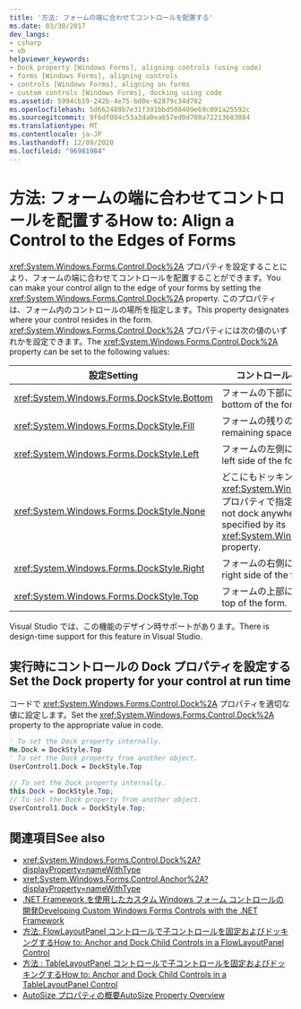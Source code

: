 ```yaml
---
title: '方法: フォームの端に合わせてコントロールを配置する'
ms.date: 03/30/2017
dev_langs:
- csharp
- vb
helpviewer_keywords:
- Dock property [Windows Forms], aligning controls (using code)
- forms [Windows Forms], aligning controls
- controls [Windows Forms], aligning on forms
- custom controls [Windows Forms], docking using code
ms.assetid: 5994cb59-242b-4e75-bd0e-62879c34d702
ms.openlocfilehash: 5d662489b7e31f391bbd508409e69c091a25592c
ms.sourcegitcommit: 9f6df084c53a3da0ea657ed0d708a72213683084
ms.translationtype: MT
ms.contentlocale: ja-JP
ms.lasthandoff: 12/09/2020
ms.locfileid: "96981984"
---
```

# <a name="how-to-align-a-control-to-the-edges-of-forms"></a><span data-ttu-id="0e172-102">方法: フォームの端に合わせてコントロールを配置する</span><span class="sxs-lookup"><span data-stu-id="0e172-102">How to: Align a Control to the Edges of Forms</span></span>

<span data-ttu-id="0e172-103"><xref:System.Windows.Forms.Control.Dock%2A> プロパティを設定することにより、フォームの端に合わせてコントロールを配置することができます。</span><span class="sxs-lookup"><span data-stu-id="0e172-103">You can make your control align to the edge of your forms by setting the <xref:System.Windows.Forms.Control.Dock%2A> property.</span></span> <span data-ttu-id="0e172-104">このプロパティは、フォーム内のコントロールの場所を指定します。</span><span class="sxs-lookup"><span data-stu-id="0e172-104">This property designates where your control resides in the form.</span></span> <span data-ttu-id="0e172-105"><xref:System.Windows.Forms.Control.Dock%2A> プロパティには次の値のいずれかを設定できます。</span><span class="sxs-lookup"><span data-stu-id="0e172-105">The <xref:System.Windows.Forms.Control.Dock%2A> property can be set to the following values:</span></span>

|<span data-ttu-id="0e172-106">設定</span><span class="sxs-lookup"><span data-stu-id="0e172-106">Setting</span></span>|<span data-ttu-id="0e172-107">コントロールへの影響</span><span class="sxs-lookup"><span data-stu-id="0e172-107">Effect on your control</span></span>|
|-------------|----------------------------|
|<xref:System.Windows.Forms.DockStyle.Bottom>|<span data-ttu-id="0e172-108">フォームの下部にドッキングします。</span><span class="sxs-lookup"><span data-stu-id="0e172-108">Docks to the bottom of the form.</span></span>|
|<xref:System.Windows.Forms.DockStyle.Fill>|<span data-ttu-id="0e172-109">フォームの残りの全スペースを埋めます。</span><span class="sxs-lookup"><span data-stu-id="0e172-109">Fills all remaining space in the form.</span></span>|
|<xref:System.Windows.Forms.DockStyle.Left>|<span data-ttu-id="0e172-110">フォームの左側にドッキングします。</span><span class="sxs-lookup"><span data-stu-id="0e172-110">Docks to the left side of the form.</span></span>|
|<xref:System.Windows.Forms.DockStyle.None>|<span data-ttu-id="0e172-111">どこにもドッキングせず、その <xref:System.Windows.Forms.Control.Location%2A> プロパティで指定された位置に表示されます。</span><span class="sxs-lookup"><span data-stu-id="0e172-111">Does not dock anywhere, and it appears at the location specified by its <xref:System.Windows.Forms.Control.Location%2A> property.</span></span>|
|<xref:System.Windows.Forms.DockStyle.Right>|<span data-ttu-id="0e172-112">フォームの右側にドッキングします。</span><span class="sxs-lookup"><span data-stu-id="0e172-112">Docks to the right side of the form.</span></span>|
|<xref:System.Windows.Forms.DockStyle.Top>|<span data-ttu-id="0e172-113">フォームの上部にドッキングします。</span><span class="sxs-lookup"><span data-stu-id="0e172-113">Docks to the top of the form.</span></span>|

<span data-ttu-id="0e172-114">Visual Studio では、この機能のデザイン時サポートがあります。</span><span class="sxs-lookup"><span data-stu-id="0e172-114">There is design-time support for this feature in Visual Studio.</span></span>

## <a name="set-the-dock-property-for-your-control-at-run-time"></a><span data-ttu-id="0e172-115">実行時にコントロールの Dock プロパティを設定する</span><span class="sxs-lookup"><span data-stu-id="0e172-115">Set the Dock property for your control at run time</span></span>

<span data-ttu-id="0e172-116">コードで <xref:System.Windows.Forms.Control.Dock%2A> プロパティを適切な値に設定します。</span><span class="sxs-lookup"><span data-stu-id="0e172-116">Set the <xref:System.Windows.Forms.Control.Dock%2A> property to the appropriate value in code.</span></span>

```vb
' To set the Dock property internally.
Me.Dock = DockStyle.Top
' To set the Dock property from another object.
UserControl1.Dock = DockStyle.Top
```

```csharp
// To set the Dock property internally.
this.Dock = DockStyle.Top;
// To set the Dock property from another object.
UserControl1.Dock = DockStyle.Top;
```

## <a name="see-also"></a><span data-ttu-id="0e172-117">関連項目</span><span class="sxs-lookup"><span data-stu-id="0e172-117">See also</span></span>

- <xref:System.Windows.Forms.Control.Dock%2A?displayProperty=nameWithType>
- <xref:System.Windows.Forms.Control.Anchor%2A?displayProperty=nameWithType>
- [<span data-ttu-id="0e172-118">.NET Framework を使用したカスタム Windows フォーム コントロールの開発</span><span class="sxs-lookup"><span data-stu-id="0e172-118">Developing Custom Windows Forms Controls with the .NET Framework</span></span>](developing-custom-windows-forms-controls.md)
- [<span data-ttu-id="0e172-119">方法: FlowLayoutPanel コントロールで子コントロールを固定およびドッキングする</span><span class="sxs-lookup"><span data-stu-id="0e172-119">How to: Anchor and Dock Child Controls in a FlowLayoutPanel Control</span></span>](how-to-anchor-and-dock-child-controls-in-a-flowlayoutpanel-control.md)
- [<span data-ttu-id="0e172-120">方法 : TableLayoutPanel コントロールで子コントロールを固定およびドッキングする</span><span class="sxs-lookup"><span data-stu-id="0e172-120">How to: Anchor and Dock Child Controls in a TableLayoutPanel Control</span></span>](how-to-anchor-and-dock-child-controls-in-a-tablelayoutpanel-control.md)
- [<span data-ttu-id="0e172-121">AutoSize プロパティの概要</span><span class="sxs-lookup"><span data-stu-id="0e172-121">AutoSize Property Overview</span></span>](autosize-property-overview.md)
